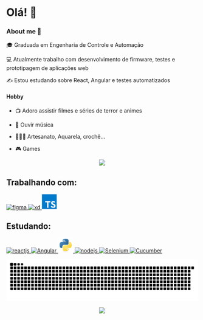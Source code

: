 # Olá! 👋

### About me 🎀

🎓 Graduada em Engenharia de Controle e Automação

💻  Atualmente trabalho com desenvolvimento de firmware, testes e prototipagem de aplicações web

✍ Estou estudando sobre React, Angular e testes automatizados

#### Hobby 

- 📺 Adoro assistir filmes e séries de terror e animes

- 🎵 Ouvir música

- 🎨🧵🧶 Artesanato, Aquarela, crochê...

- 🎮 Games

<p align="center">
    <img height="180em" src="https://github-readme-stats.vercel.app/api?username=devhikary&show_icons=true&theme=tokyonight">

</p>

<h2>Trabalhando com:</h2>
<a href="https://www.figma.com/" target="_blank"> 
    <img src="https://www.vectorlogo.zone/logos/figma/figma-icon.svg" alt="figma" width="40" height="40"/>
</a> 
<a href="https://www.adobe.com/br/products/xd.html" target="_blank"> 
    <img src="https://cdn.worldvectorlogo.com/logos/adobe-xd.svg" alt="xd" width="40" height="40"/> 
</a>
<a href="https://www.typescriptlang.org/" target="_blank">
    <img src="https://raw.githubusercontent.com/devicons/devicon/master/icons/typescript/typescript-original.svg" alt="typescript" width="40" height="40"/>
</a>

<h2>Estudando:</h2>

<a href="https://pt-br.reactjs.org/" target="_blank"> 
    <img src="https://www.vectorlogo.zone/logos/reactjs/reactjs-icon.svg" alt="reactjs" width="40" height="40"/>
</a>
<a href="https://angular.io/" target="_blank"> 
    <img src="https://www.vectorlogo.zone/logos/angular/angular-icon.svg" alt="Angular" width="40" height="40"/> 
</a>
<a href="https://www.python.org" target="_blank"> 
    <img src="https://raw.githubusercontent.com/devicons/devicon/master/icons/python/python-original.svg" alt="python" width="40" height="40"/> 
</a>
<a href="https://nodejs.org" target="_blank">
    <img src="https://www.vectorlogo.zone/logos/nodejs/nodejs-icon.svg" alt="nodejs" width="40" height="40"/> 
</a> 
<a href="https://selenium.dev" target="_blank">
    <img src="https://selenium.dev/images/selenium_logo_square_green.png" alt="Selenium" width="40" height="40"/>
</a>
<a href="https://cucumber.io/" target="_blank">
    <img src="https://www.vectorlogo.zone/logos/cucumberio/cucumberio-icon.svg" alt="Cucumber" width="40" height="40"/>
</a>


![Snake animation](https://github.com/devhikary/devhikary/blob/output/github-contribution-grid-snake.svg)
<p align="center">
    <a href="https://br.linkedin.com/in/karina-natsu-69964a186" target="_blank">
        <img src="https://img.shields.io/badge/linkedin-%230077B5.svg?&style=for-the-badge&logo=linkedin&logoColor=white">
    </a>
</p>
